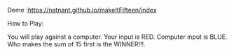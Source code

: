 Deme :https://natnant.github.io/makeItFifteen/index

How to Play:

You will play against a computer.
Your input is RED.
Computer input is BLUE.
Who makes the sum of 15 first is the WINNER!!!.
